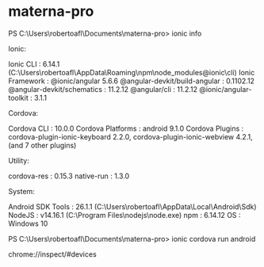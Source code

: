 # materna-pro

PS C:\Users\robertoafl\Documents\materna-pro> ionic info

Ionic:

   Ionic CLI                     : 6.14.1 (C:\Users\robertoafl\AppData\Roaming\npm\node_modules\@ionic\cli)
   Ionic Framework               : @ionic/angular 5.6.6
   @angular-devkit/build-angular : 0.1102.12
   @angular-devkit/schematics    : 11.2.12
   @angular/cli                  : 11.2.12
   @ionic/angular-toolkit        : 3.1.1

Cordova:

   Cordova CLI       : 10.0.0
   Cordova Platforms : android 9.1.0
   Cordova Plugins   : cordova-plugin-ionic-keyboard 2.2.0, cordova-plugin-ionic-webview 4.2.1, (and 7 other plugins)

Utility:

   cordova-res : 0.15.3
   native-run  : 1.3.0

System:

   Android SDK Tools : 26.1.1 (C:\Users\robertoafl\AppData\Local\Android\Sdk)
   NodeJS            : v14.16.1 (C:\Program Files\nodejs\node.exe)
   npm               : 6.14.12
   OS                : Windows 10

   PS C:\Users\robertoafl\Documents\materna-pro> ionic cordova run android

   chrome://inspect/#devices
